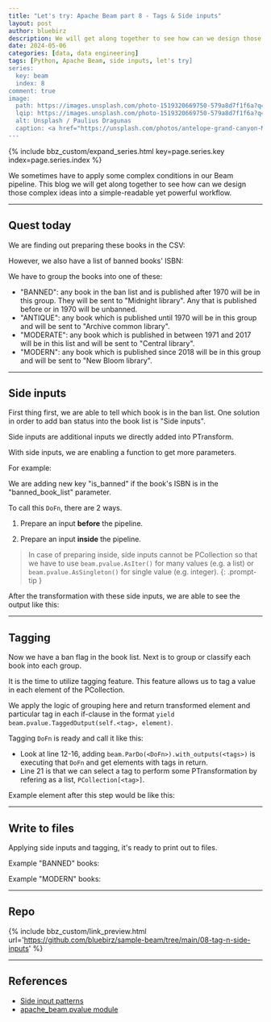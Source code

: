 ```yaml
---
title: "Let's try: Apache Beam part 8 - Tags & Side inputs"
layout: post
author: bluebirz
description: We will get along together to see how can we design those complex ideas into a simple-readable yet powerful workflow.
date: 2024-05-06
categories: [data, data engineering]
tags: [Python, Apache Beam, side inputs, let's try]
series:
  key: beam
  index: 8
comment: true
image:
  path: https://images.unsplash.com/photo-1519320669750-579a8d7f1f6a?q=80&w=1959&auto=format&fit=crop&ixlib=rb-4.0.3&ixid=M3wxMjA3fDB8MHxwaG90by1wYWdlfHx8fGVufDB8fHx8fA%3D%3D
  lqip: https://images.unsplash.com/photo-1519320669750-579a8d7f1f6a?q=10&w=1959&auto=format&fit=crop&ixlib=rb-4.0.3&ixid=M3wxMjA3fDB8MHxwaG90by1wYWdlfHx8fGVufDB8fHx8fA%3D%3D
  alt: Unsplash / Paulius Dragunas
  caption: <a href="https://unsplash.com/photos/antelope-grand-canyon-M2UXVaLlfds">Unsplash / Paulius Dragunas</a>
---
```


{% include bbz_custom/expand_series.html key=page.series.key index=page.series.index %}

We sometimes have to apply some complex conditions in our Beam pipeline. This blog we will get along together to see how can we design those complex ideas into a simple-readable yet powerful workflow.

---

## Quest today

We are finding out preparing these books in the CSV:

<script src="https://gist.github.com/bluebirz/c77aa2a47e3e782959bcab4b0d34a7d4.js?file=08-books.csv"></script>

However, we also have a list of banned books' ISBN:

<script src="https://gist.github.com/bluebirz/c77aa2a47e3e782959bcab4b0d34a7d4.js?file=08-banned_book.txt"></script>

We have to group the books into one of these:

- "BANNED": any book in the ban list and is published after 1970 will be in this group. They will be sent to "Midnight library". Any that is published before or in 1970 will be unbanned.
- "ANTIQUE": any book which is published until 1970 will be in this group and will be sent to "Archive common library".
- "MODERATE": any book which is published in between 1971 and 2017 will be in this list and will be sent to "Central library".
- "MODERN": any book which is published since 2018 will be in this group and will be sent to "New Bloom library".

---

## Side inputs

First thing first, we are able to tell which book is in the ban list. One solution in order to add ban status into the book list is "Side inputs".

Side inputs are additional inputs we directly added into PTransform.

With side inputs, we are enabling a function to get more parameters.

For example:

<script src="https://gist.github.com/bluebirz/c77aa2a47e3e782959bcab4b0d34a7d4.js?file=08-book_banning.py"></script>

We are adding new key "is_banned" if the book's ISBN is in the "banned_book_list" parameter.

To call this `DoFn`, there are 2 ways.

1. Prepare an input **before** the pipeline.  

    <script src="https://gist.github.com/bluebirz/c77aa2a47e3e782959bcab4b0d34a7d4.js?file=08-main-pardo-sideinput-beforepipe.py"></script>

1. Prepare an input **inside** the pipeline.  

    <script src="https://gist.github.com/bluebirz/c77aa2a47e3e782959bcab4b0d34a7d4.js?file=08-main-pardo-sideinput-inpipe.py"></script>

> In case of preparing inside, side inputs cannot be PCollection so that we have to use `beam.pvalue.AsIter()` for many values (e.g. a list) or `beam.pvalue.AsSingleton()` for single value (e.g. integer).
{: .prompt-tip }

After the transformation with these side inputs, we are able to see the output like this:

<script src="https://gist.github.com/bluebirz/c77aa2a47e3e782959bcab4b0d34a7d4.js?file=08-after-sideinput.json"></script>

---

## Tagging

Now we have a ban flag in the book list. Next is to group or classify each book into each group.

It is the time to utilize tagging feature. This feature allows us to tag a value in each element of the PCollection.

<script src="https://gist.github.com/bluebirz/c77aa2a47e3e782959bcab4b0d34a7d4.js?file=08-book_tagging.py"></script>

We apply the logic of grouping here and return transformed element and particular tag in each if-clause in the format `yield beam.pvalue.TaggedOutput(self.<tag>, element)`.

Tagging `DoFn` is ready and call it like this:

<script src="https://gist.github.com/bluebirz/c77aa2a47e3e782959bcab4b0d34a7d4.js?file=08-main-pardo-tag.py"></script>

- Look at line 12-16, adding `beam.ParDo(<DoFn>).with_outputs(<tags>)` is executing that `DoFn` and get elements with tags in return.
- Line 21 is that we can select a tag to perform some PTransformation by refering as a list, `PCollection[<tag>]`.

Example element after this step would be like this:

<script src="https://gist.github.com/bluebirz/c77aa2a47e3e782959bcab4b0d34a7d4.js?file=08-after-tag.json"></script>

---

## Write to files

Applying side inputs and tagging, it's ready to print out to files.

Example "BANNED" books:

<script src="https://gist.github.com/bluebirz/c77aa2a47e3e782959bcab4b0d34a7d4.js?file=08-updated_banned_book.csv"></script>

Example "MODERN" books:

<script src="https://gist.github.com/bluebirz/c77aa2a47e3e782959bcab4b0d34a7d4.js?file=08-updated_modern_book.csv"></script>

---

## Repo

{% include bbz_custom/link_preview.html url='<https://github.com/bluebirz/sample-beam/tree/main/08-tag-n-side-inputs>' %}

---

## References

- [Side input patterns](https://beam.apache.org/documentation/patterns/side-inputs/)
- [apache_beam.pvalue module](https://beam.apache.org/releases/pydoc/2.29.0/apache_beam.pvalue.html)
